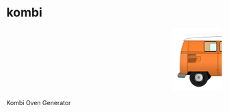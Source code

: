 # kombi
<marquee>
    <img src="https://github.com/oven-generator/kombi/raw/master/kombi.png" alt="Kombi Oven Generator"/>
</marquee>

Kombi Oven Generator
